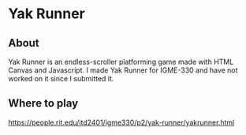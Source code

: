 # Yak Runner

## About
Yak Runner is an endless-scroller platforming game made with HTML Canvas and Javascript. I made Yak Runner for IGME-330 and have not worked on it since I submitted it. 

## Where to play
https://people.rit.edu/jtd2401/igme330/p2/yak-runner/yakrunner.html
